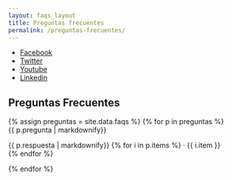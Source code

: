 ```yaml
---
layout: faqs_layout
title: Preguntas frecuentes
permalink: /preguntas-frecuentes/
---
```

<main>
  <section id="contenido">
    <div class="container-fluid">
      <div class="row no-gutters">
        <div class="col-lg-6 text-left alac">
          <div class="row no-gutters">
            <div class="col-lg-2 d-none d-lg-block d-xl-block">
              <ul class="redes">
                <li><a class="facebook" href="" target="_blank">Facebook</a></li>
                <li><a class="twitter" href="" target="_blank">Twitter</a></li>
                <li><a class="youtube" href="" target="_blank">Youtube</a></li>
                <li><a class="linkedin" href="" target="_blank">Linkedin</a></li>
              </ul>
              <div class="col-lg-6">
              </div>
            </div>
          </div>
        </div>
      </div>
      <div class="container">
        <div class="row">
          <div class="col-lg-10 offset-lg-1 preguntas">
            <h2 class="titulo">Preguntas Frecuentes</h2>
            <div id="accordion" class="accordion">
              <div class="card mb-0">
              {% assign preguntas = site.data.faqs  %}
              {% for p in preguntas %}
                <div class="card-header collapsed" data-toggle="collapse" href="#collapse-0{{ p.id }}" aria-expanded="false">
                  <a class="card-title">
                    {{ p.pregunta | markdownify}}
                  </a>
                </div>
                <div id="collapse-0{{ p.id }}" class="card-body collapse" data-parent="#accordion" >
                  <p>
                    {{ p.respuesta | markdownify}}
                    {% for i in p.items %}
                    · {{ i.item }} <br>
                    {% endfor %}
                  </p>
                </div>
                {% endfor %}
              </div>
            </div>
          </div>
        </div>
      </div>
    </div>
  </section>
  <!-- Bootstrap core JavaScript -->
  <script src="/assets/vendor/jquery/jquery.min.js"></script>
  <script src="/assets/vendor/bootstrap/js/bootstrap.bundle.min.js"></script>

  <script>
    function toggleIcon(e) {
      $(e.target)
          .prev('.panel-heading')
          .find(".more-less")
          .toggleClass('glyphicon-plus glyphicon-minus');
    }
    $('.panel-group').on('hidden.bs.collapse', toggleIcon);
    $('.panel-group').on('shown.bs.collapse', toggleIcon);

  </script>
</main>

